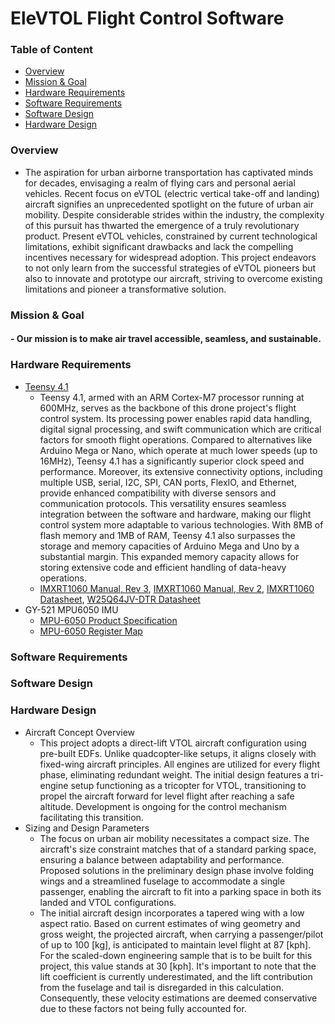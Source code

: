 # EleVTOL Flight Control Software

### Table of Content
- [Overview](#overview)
- [Mission & Goal](#mission-&-goal)
- [Hardware Requirements](#hardware-requirements)
- [Software Requirements](#software-requirements)
- [Software Design](#software-design)
- [Hardware Design](#hardware-design)

### Overview

 - The aspiration for urban airborne transportation has captivated minds for decades, envisaging a realm of flying cars and personal aerial vehicles. Recent focus on eVTOL (electric vertical take-off and landing) aircraft signifies an unprecedented spotlight on the future of urban air mobility. Despite considerable strides within the industry, the complexity of this pursuit has thwarted the emergence of a truly revolutionary product. Present eVTOL vehicles, constrained by current technological limitations, exhibit significant drawbacks and lack the compelling incentives necessary for widespread adoption. This project endeavors to not only learn from the successful strategies of eVTOL pioneers but also to innovate and prototype our aircraft, striving to overcome existing limitations and pioneer a transformative solution.

### Mission & Goal

#### - Our mission is to make air travel accessible, seamless, and sustainable.

### Hardware Requirements
- [Teensy 4.1](https://www.pjrc.com/store/teensy41.html)
  - Teensy 4.1, armed with an ARM Cortex-M7 processor running at 600MHz, serves as the backbone of this drone project's flight control system. Its processing power enables rapid data handling, digital signal processing, and swift communication which are critical factors for smooth flight operations. Compared to alternatives like Arduino Mega or Nano, which operate at much lower speeds (up to 16MHz), Teensy 4.1 has a significantly superior clock speed and performance. Moreover, its extensive connectivity options, including multiple USB, serial, I2C, SPI, CAN ports, FlexIO, and Ethernet, provide enhanced compatibility with diverse sensors and communication protocols. This versatility ensures seamless integration between the software and hardware, making our flight control system more adaptable to various technologies. With 8MB of flash memory and 1MB of RAM, Teensy 4.1 also surpasses the storage and memory capacities of Arduino Mega and Uno by a substantial margin. This expanded memory capacity allows for storing extensive code and efficient handling of data-heavy operations.
  - [IMXRT1060 Manual, Rev 3](https://www.pjrc.com/teensy/IMXRT1060RM_rev3.pdf), [IMXRT1060 Manual, Rev 2](https://www.pjrc.com/teensy/IMXRT1060RM_rev2.pdf), [IMXRT1060 Datasheet](https://www.pjrc.com/teensy/IMXRT1060CEC_rev0_1.pdf), [W25Q64JV-DTR Datasheet](https://www.pjrc.com/teensy/winbond_w25q64jvxgim.pdf)
- GY-521 MPU6050 IMU
  - [MPU-6050 Product Specification](https://product.tdk.com/system/files/dam/doc/product/sensor/mortion-inertial/imu/data_sheet/mpu-6000-datasheet1.pdf)
  - [MPU-6050 Register Map](https://invensense.tdk.com/wp-content/uploads/2015/02/MPU-6000-Register-Map1.pdf)


### Software Requirements


### Software Design

### Hardware Design
- Aircraft Concept Overview
  - This project adopts a direct-lift VTOL aircraft configuration using pre-built EDFs. Unlike quadcopter-like setups, it aligns closely with fixed-wing aircraft principles. All engines are utilized for every flight phase, eliminating redundant weight. The initial design features a tri-engine setup functioning as a tricopter for VTOL, transitioning to propel the aircraft forward for level flight after reaching a safe altitude. Development is ongoing for the control mechanism facilitating this transition.
- Sizing and Design Parameters
  - The focus on urban air mobility necessitates a compact size. The aircraft's size constraint matches that of a standard parking space, ensuring a balance between adaptability and performance. Proposed solutions in the preliminary design phase involve folding wings and a streamlined fuselage to accommodate a single passenger, enabling the aircraft to fit into a parking space in both its landed and VTOL configurations.
  - The initial aircraft design incorporates a tapered wing with a low aspect ratio. Based on current estimates of wing geometry and gross weight, the projected aircraft, when carrying a passenger/pilot of up to 100 [kg], is anticipated to maintain level flight at 87 [kph]. For the scaled-down engineering sample that is to be built for this project, this value stands at 30 [kph]. It's important to note that the lift coefficient is currently underestimated, and the lift contribution from the fuselage and tail is disregarded in this calculation. Consequently, these velocity estimations are deemed conservative due to these factors not being fully accounted for.

